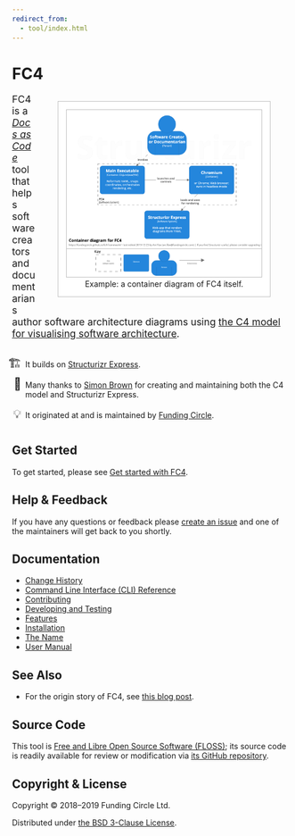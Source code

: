 ```yaml
---
redirect_from:
  - tool/index.html
---
```

# FC4

<style>
  figure {
    float: right;
    border: 1px solid silver;
    padding: 1em;
    text-align: center;

    /* Hides the rule under the headings where it would otherwise appear behind the figure. */
    background-color: white;
  }

  figure > img {
    border: 1px solid silver;
    min-width: 350px;
    min-height: 299px;
  }

  figure + p { font-size: 125%; }

  ul#info {
    margin-top: 2em;
    margin-bottom: 3em;
  }

  ul#info > li {
    margin-left: -0.5em;
    padding-left: 0.5em;
    margin-bottom: 1em;
  }

  ul#info > li::marker { font-size: 150%; }

  li#builds::marker { content: "🏗"; }
  li#thanks::marker { content: "🙏"; }
  li#origin::marker { content: "💡"; }
</style>

<figure>
  <img src="img/diagrams/fc4-02-container.png" width="350" height="299"
       alt="Example: a container diagram of FC4 itself.">
  <figcaption>Example: a container diagram of FC4 itself.</figcaption>
</figure>

FC4 is a [_Docs as Code_][docs-as-code] tool that helps software creators and documentarians author
software architecture diagrams using [the C4 model for visualising software architecture][c4-model].

<ul id="info">
  <li id="builds">
    It builds on <a href="https://structurizr.com/express">Structurizr Express</a>.
  </li>
  <li id="thanks">
    Many thanks to <a href="http://simonbrown.je/">Simon Brown</a> for creating and maintaining both
    the C4 model and Structurizr Express.
  </li>
  <li id="origin">
    It originated at and is maintained by <a href="https://engineering.fundingcircle.com/">Funding
    Circle</a>.
  </li>
</ul>


## Get Started

To get started, please see [Get started with FC4](docs/get-started).


## Help & Feedback

If you have any questions or feedback please [create an issue][new-issue] and one of the maintainers
will get back to you shortly.


## Documentation

* [Change History](change-history)
* [Command Line Interface (CLI) Reference](docs/reference/cli)
* [Contributing](contributing)
* [Developing and Testing](docs/dev)
* [Features](docs/features)
* [Installation](docs/manual/installation)
* [The Name](docs/name)
* [User Manual](docs/manual)


## See Also

* For the origin story of FC4, see [this blog post][fc4-blog-post].


## Source Code

This tool is [Free and Libre Open Source Software (FLOSS)][floss]; its source code is readily
available for review or modification via [its GitHub repository][repo].


## Copyright & License

Copyright © 2018–2019 Funding Circle Ltd.

Distributed under [the BSD 3-Clause License][license].


[c4-model]: https://c4model.com/
[docs-as-code]: https://www.writethedocs.org/guide/docs-as-code/
[fc4-blog-post]: https://engineering.fundingcircle.com/blog/2018/09/07/the-fc4-framework/
[floss]: https://en.wikipedia.org/wiki/Free_and_open-source_software
[license]: https://github.com/FundingCircle/fc4-framework/blob/master/LICENSE
[new-issue]: https://github.com/FundingCircle/fc4-framework/issues/new
[repo]: https://github.com/FundingCircle/fc4-framework
